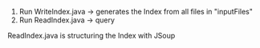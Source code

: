 1. Run WriteIndex.java -> generates the Index from all files in "inputFiles"
2. Run ReadIndex.java -> query

ReadIndex.java is structuring the Index with JSoup